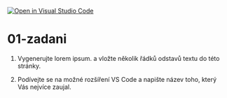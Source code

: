 [![Open in Visual Studio Code](https://classroom.github.com/assets/open-in-vscode-f059dc9a6f8d3a56e377f745f24479a46679e63a5d9fe6f495e02850cd0d8118.svg)](https://classroom.github.com/online_ide?assignment_repo_id=7072814&assignment_repo_type=AssignmentRepo)
# 01-zadani

1. Vygenerujte lorem ipsum. a vložte několik řádků odstavů textu do této stránky.

2. Podívejte se na možné rozšíření VS Code a napište název toho, který Vás nejvíce zaujal.
